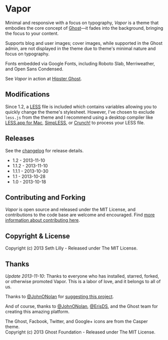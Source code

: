 # Vapor

Minimal and responsive with a focus on typography, *Vapor* is a theme that embodies the core concept of [Ghost](http://ghost.org/)&mdash;it fades into the background, bringing the focus to your content.

Supports blog and user images; cover images, while supported in the Ghost admin, are not displayed in the theme due to theme's minimal nature and focus on typography.

Fonts embedded via Google Fonts, including Roboto Slab, Merriweather, and Open Sans Condensed.

See *Vapor* in action at [Hipster Ghost](http://hipsterghost.com/).

## Modifications

Since 1.2, a [LESS](http://lesscss.org) file is included which contains variables allowing you to quickly change the theme's stylesheet. However, I've chosen to exclude `less.js` from the theme and I recommend using a desktop compiler like [LESS.app for Mac](http://incident57.com/less/), [SimpLESS](http://wearekiss.com/simpless), or [Crunch!](http://crunchapp.net/) to process your LESS file.

## Releases

See the [changelog](CHANGELOG.md) for release details.

* 1.2 - 2013-11-10
* 1.1.2 - 2013-11-10
* 1.1.1 - 2013-10-30
* 1.1 - 2013-10-28
* 1.0 - 2013-10-18

## Contributing and Forking

*Vapor* is open source and released under the MIT License, and contributions to the code base are welcome and encouraged. Find [more information about contributing here](CONTRIBUTING.md).

## Copyright & License

Copyright (c) 2013 Seth Lilly - Released under The MIT License.

## Thanks

*Update 2013-11-10*: Thanks to everyone who has installed, starred, forked, or otherwise promoted Vapor. This is a labor of love, and it belongs to all of us.

Thanks to [@JohnONolan](http://twitter.com/JohnONolan) for [suggesting this project](https://alpha.app.net/johnonolan/post/9574144).

And of course, thanks to [@JohnONolan](http://twitter.com/JohnONolan), [@ErisDS](http://twitter.com/ErisDS), and the Ghost team for creating this amazing platform.

The Ghost, Facbook, Twitter, and Google+ icons are from the Casper theme.  
Copyright (c) 2013 Ghost Foundation - Released under The MIT License.
